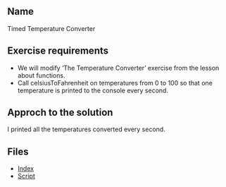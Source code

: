 ## Name 
Timed Temperature Converter

## Exercise requirements
* We will modify ‘The Temperature Converter’ exercise from the lesson about
functions.
* Call celsiusToFahrenheit on temperatures from 0 to 100 so that one temperature
is printed to the console every second.
## Approch to the solution
I printed all the temperatures converted every second.

## Files
* [Index](index.html) 
* [Script](script/main.js) 
